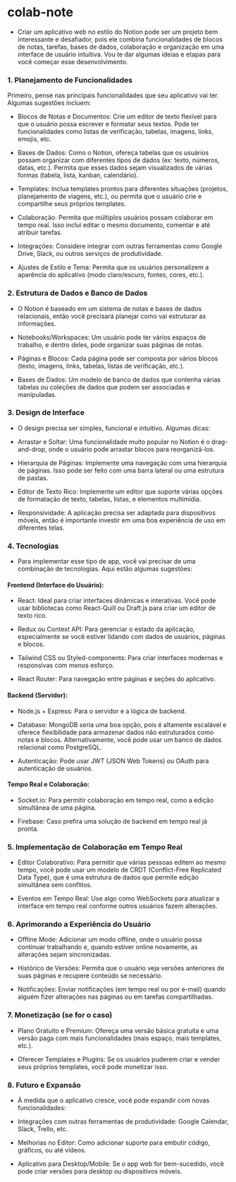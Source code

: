 # colab-note

* Criar um aplicativo web no estilo do Notion pode ser um projeto bem interessante e desafiador, pois ele combina funcionalidades de blocos de notas, tarefas, bases de dados, colaboração e organização em uma interface de usuário intuitiva. Vou te dar algumas ideias e etapas para você começar esse desenvolvimento.

### 1. Planejamento de Funcionalidades
Primeiro, pense nas principais funcionalidades que seu aplicativo vai ter. Algumas sugestões incluem:

  * Blocos de Notas e Documentos: Crie um editor de texto flexível para que o usuário possa escrever e formatar seus textos. Pode ter funcionalidades como listas de verificação, tabelas, imagens, links, emojis, etc.

  * Bases de Dados: Como o Notion, ofereça tabelas que os usuários possam organizar com diferentes tipos de dados (ex: texto, números, datas, etc.). Permita que esses dados sejam visualizados de várias formas (tabela, lista, kanban, calendário).

  * Templates: Inclua templates prontos para diferentes situações (projetos, planejamento de viagens, etc.), ou permita que o usuário crie e compartilhe seus próprios templates.

  * Colaboração: Permita que múltiplos usuários possam colaborar em tempo real. Isso inclui editar o mesmo documento, comentar e até atribuir tarefas.

  * Integrações: Considere integrar com outras ferramentas como Google Drive, Slack, ou outros serviços de produtividade.

  * Ajustes de Estilo e Tema: Permita que os usuários personalizem a aparência do aplicativo (modo claro/escuro, fontes, cores, etc.).

### 2. Estrutura de Dados e Banco de Dados
  * O Notion é baseado em um sistema de notas e bases de dados relacionais, então você precisará planejar como vai estruturar as informações.

  * Notebooks/Workspaces: Um usuário pode ter vários espaços de trabalho, e dentro deles, pode organizar suas páginas de notas.

  * Páginas e Blocos: Cada página pode ser composta por vários blocos (texto, imagens, links, tabelas, listas de verificação, etc.).

  * Bases de Dados: Um modelo de banco de dados que contenha várias tabelas ou coleções de dados que podem ser associadas e manipuladas.

### 3. Design de Interface
  * O design precisa ser simples, funcional e intuitivo. Algumas dicas:

  * Arrastar e Soltar: Uma funcionalidade muito popular no Notion é o drag-and-drop, onde o usuário pode arrastar blocos para reorganizá-los.

  * Hierarquia de Páginas: Implemente uma navegação com uma hierarquia de páginas. Isso pode ser feito com uma barra lateral ou uma estrutura de pastas.

  * Editor de Texto Rico: Implemente um editor que suporte várias opções de formatação de texto, tabelas, listas, e elementos multimídia.

  * Responsividade: A aplicação precisa ser adaptada para dispositivos móveis, então é importante investir em uma boa experiência de uso em diferentes telas.

### 4. Tecnologias
  * Para implementar esse tipo de app, você vai precisar de uma combinação de tecnologias. Aqui estão algumas sugestões:

  #### Frontend (Interface do Usuário):

  * React: Ideal para criar interfaces dinâmicas e interativas. Você pode usar bibliotecas como React-Quill ou Draft.js para criar um editor de texto rico.

  * Redux ou Context API: Para gerenciar o estado da aplicação, especialmente se você estiver lidando com dados de usuários, páginas e blocos.

  * Tailwind CSS ou Styled-components: Para criar interfaces modernas e responsivas com menos esforço.

  * React Router: Para navegação entre páginas e seções do aplicativo.

  #### Backend (Servidor):

  * Node.js + Express: Para o servidor e a lógica de backend.

  * Database: MongoDB seria uma boa opção, pois é altamente escalável e oferece flexibilidade para armazenar dados não estruturados como notas e blocos. Alternativamente, você pode usar um banco de dados relacional como PostgreSQL.

  * Autenticação: Pode usar JWT (JSON Web Tokens) ou OAuth para autenticação de usuários.

#### Tempo Real e Colaboração:

  * Socket.io: Para permitir colaboração em tempo real, como a edição simultânea de uma página.

  * Firebase: Caso prefira uma solução de backend em tempo real já pronta.

### 5. Implementação de Colaboração em Tempo Real
  * Editor Colaborativo: Para permitir que várias pessoas editem ao mesmo tempo, você pode usar um modelo de CRDT (Conflict-Free Replicated Data Type), que é uma estrutura de dados que permite edição simultânea sem conflitos.

  * Eventos em Tempo Real: Use algo como WebSockets para atualizar a interface em tempo real conforme outros usuários fazem alterações.

### 6. Aprimorando a Experiência do Usuário
  * Offline Mode: Adicionar um modo offline, onde o usuário possa continuar trabalhando e, quando estiver online novamente, as alterações sejam sincronizadas.

  * Histórico de Versões: Permita que o usuário veja versões anteriores de suas páginas e recupere conteúdo se necessário.

  * Notificações: Enviar notificações (em tempo real ou por e-mail) quando alguém fizer alterações nas páginas ou em tarefas compartilhadas.

### 7. Monetização (se for o caso)
  * Plano Gratuito e Premium: Ofereça uma versão básica gratuita e uma versão paga com mais funcionalidades (mais espaço, mais templates, etc.).

  * Oferecer Templates e Plugins: Se os usuários puderem criar e vender seus próprios templates, você pode monetizar isso.

### 8. Futuro e Expansão
  * À medida que o aplicativo cresce, você pode expandir com novas funcionalidades:

  * Integrações com outras ferramentas de produtividade: Google Calendar, Slack, Trello, etc.

  * Melhorias no Editor: Como adicionar suporte para embutir código, gráficos, ou até vídeos.

  * Aplicativo para Desktop/Mobile: Se o app web for bem-sucedido, você pode criar versões para desktop ou dispositivos móveis.
